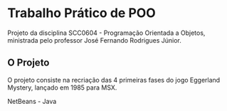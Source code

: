 # Trabalho Prático de POO
Projeto da disciplina SCC0604 - Programação Orientada a Objetos, ministrada pelo professor José Fernando Rodrigues Júnior.

## O Projeto
O projeto consiste na recriação das 4 primeiras fases do jogo Eggerland Mystery, lançado em 1985 para MSX.

NetBeans - Java
